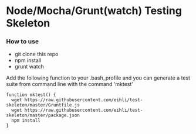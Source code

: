 # Node/Mocha/Grunt(watch) Testing Skeleton

### How to use

- git clone this repo
- npm install
- grunt watch

Add the following function to your .bash_profile and you can generate a test suite from command line
with the command 'mktest'

    function mktest() {
      wget https://raw.githubusercontent.com/eihli/test-skeleton/master/Gruntfile.js
      wget https://raw.githubusercontent.com/eihli/test-skeleton/master/package.json
      npm install    
    }
